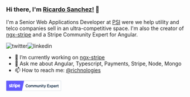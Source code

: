 ### Hi there, I'm [Ricardo Sanchez!](https://ricardosanchez.dev) 👋

I'm a Senior Web Applications Developer at [PSI](https://www.psi-mobile.com/) were we help utility and telco companies sell in an ultra-competitive space. I'm also the creator of [ngx-stripe](https://github.com/richnologies/ngx-stripe) and a Stripe Community Expert for Angular. 

<p>
<a href="https://twitter.com/richnologies">
   <img align="left" alt="twitter" src="https://img.shields.io/badge/Twitter-1DA1F2?style=for-the-badge&logo=twitter&logoColor=white" />
</a>&nbsp;&nbsp;

<a href="https://www.linkedin.com/in/ricsanchez87/">
   <img align="left" alt="linkedin" src="https://img.shields.io/badge/LinkedIn-0077B5?style=for-the-badge&logo=linkedin&logoColor=white" />
</a>
<p/>

- 🔭 I’m currently working on [ngx-stripe](https://github.com/richnologies/ngx-stripe)
- 💬 Ask me about Angular, Typescript, Payments, Stripe, Node, Mongo
- 📫 How to reach me: [@richnologies](https://twitter.com/richnologies)

<a href="https://stripe.com/docs/libraries#community-libraries">
   <img height="28" src="./stripe_partner_badge_community_blurple.png"/>
</a>
